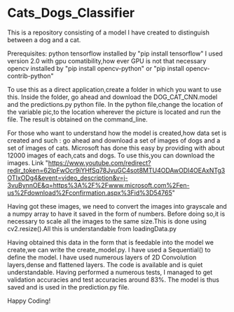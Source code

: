# Cats_Dogs_Classifier
This is a repository consisting of a model I have created to distinguish between a dog and a cat.

Prerequisites:
python
tensorflow   installed by "pip install tensorflow"   I used version 2.0 with gpu comatibility,how ever GPU is not that necessary
opencv       installed by "pip install opencv-python" or "pip install opencv-contrib-python"

To use this as a direct application,create a folder in which you want to use this.
Inside the folder, go ahead and download the DOG_CAT_CNN.model and the predictions.py python file.
In the python file,change the location of the variable pic,to the location wherever the picture is located and run the file.
The result is obtained on the command_line.

For those who want to understand how the model is created,how data set is created and such :
go ahead and download a set of images of dogs and a set of images of cats. 
Microsoft has done this easy by providing with about 12000 images of each,cats and dogs. To use this,you can download the images.
Link "https://www.youtube.com/redirect?redir_token=62lpFwOcr9iYHfSq78JvuGC4sot8MTU4ODAwODI4OEAxNTg3OTIxODg4&event=video_description&v=j-3vuBynnOE&q=https%3A%2F%2Fwww.microsoft.com%2Fen-us%2Fdownload%2Fconfirmation.aspx%3Fid%3D54765"

Having got these images, we need to convert the images into grayscale and a numpy array to have it saved in the form of numbers.
Before doing so,it is necessary to scale all the images to the same size.This is done using cv2.resize().All this is understandable from loadingData.py

Having obtained this data in the form that is feedable into the model we create,we can write the create_model.py.
I have used a Sequential() to define the model. I have used numerous layers of 2D Convolution layers,dense and flattened layers.
The code is available and is quiet understandable. Having performed a numerous tests, I managed to get validation accuracies and test accuracies around 83%.
The model is thus saved and is used in the prediction.py file.

Happy Coding!


